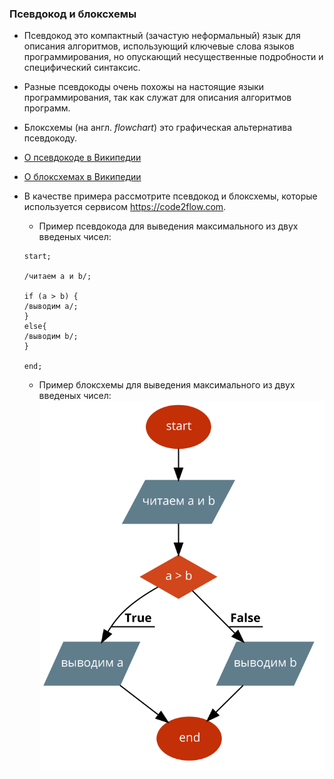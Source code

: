 ### Псевдокод и блоксхемы

* Псевдокод это компактный (зачастую неформальный) язык для описания алгоритмов, использующий ключевые слова языков программирования, но опускающий несущественные подробности и специфический синтаксис.
* Разные псевдокоды очень похожы на настоящие языки программирования, так как служат для описания алгоритмов программ.
* Блоксхемы (на англ. _flowchart_) это графическая альтернатива псевдокоду.
* [О псевдокоде в Википедии](https://ru.wikipedia.org/wiki/Псевдокод_(язык_описания_алгоритмов))
* [О блоксхемах в Википедии](https://ru.wikipedia.org/wiki/Блок-схема)

* В качестве примера рассмотрите псевдокод и блоксхемы, которые используется сервисом https://code2flow.com.

  * Пример псевдокода для выведения максимального из двух введеных чисел:
  ```
  start;

  /читаем a и b/;

  if (a > b) { 
  /выводим a/;
  }
  else{
  /выводим b/;
  }

  end;
  ```

  * Пример блоксхемы для выведения максимального из двух введеных чисел:
  ![flowchart](max_of_two_numbers.png)


